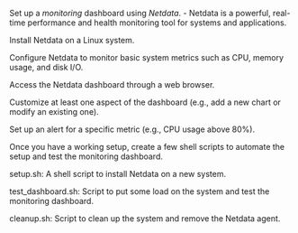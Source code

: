 Set up a *monitoring* dashboard using *Netdata*. - Netdata is a powerful, real-time performance and health monitoring tool for systems and applications.

Install Netdata on a Linux system.

Configure Netdata to monitor basic system metrics such as CPU, memory usage, and disk I/O.

Access the Netdata dashboard through a web browser.

Customize at least one aspect of the dashboard (e.g., add a new chart or modify an existing one).

Set up an alert for a specific metric (e.g., CPU usage above 80%).

Once you have a working setup, create a few shell scripts to automate the setup and test the monitoring dashboard.

setup.sh: A shell script to install Netdata on a new system.

test_dashboard.sh: Script to put some load on the system and test the monitoring dashboard.

cleanup.sh: Script to clean up the system and remove the Netdata agent.
